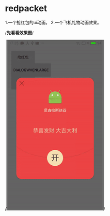 # redpacket
1.一个抢红包的ui动画。
2.一个飞机礼物动画效果。


/**先看看效果图**/

/**![这里写图片描述](https://github.com/xiaozhucdj/redpacket/blob/master/art/video-to-gif%20.gif)**/
